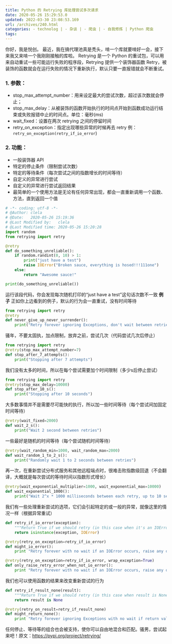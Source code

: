 ```yaml
---
title: Python 的 Retrying 库处理尝试多次请求
date: 2020-05-26 15:29:53.0
updated: 2022-03-30 23:08:53.169
url: /archives/240.html
categories: - technolog | - 杂谈 | - 爬虫 | - 自我修炼 | Python 爬虫
tags: 
---
```




你好，我是悦创。 最近，我在搞代理池真是秃头，啃一个库就要啃好一会，接下来我又来啃一个我刚刚接触的库啦。 Retrying 是一个 Python 的重试包，可以用来自动重试一些可能运行失败的程序段，Retrying 提供一个装饰器函数 Retry，被装饰的函数就会在运行失败的情况下重新执行，默认只要一直报错就会不断重试。

### 1\. 参数：

*   stop\_max\_attempt\_number：用来设定最大的尝试次数，超过该次数就会停止；
*   stop\_max\_delay：从被装饰的函数开始执行的时间点开始到函数成功运行结束或失败报错中止的时间点。单位：毫秒(ms)
*   wait\_fixed：设置在两次 retrying 之间的停留时间
*   retry\_on\_exception：指定出现哪些异常的时候再去 retry 例：`retry_on_exception(retry_if_io_error`)

### 2\. 功能：

*   一般装饰器 API
*   特定的停止条件（限制尝试次数）
*   特定的等待条件（每次尝试之间的指数增长的时间等待）
*   自定义的异常进行尝试
*   自定义的异常进行尝试返回结果
*   最简单的一个使用方法是无论有任何异常出现，都会一直重新调用一个函数、方法，直到返回一个值

```python
# -*- coding: utf-8 -*-
# @Author: clela
# @Date:   2020-05-26 15:19:36
# @Last Modified by:   clela
# @Last Modified time: 2020-05-26 15:20:28
import random
from retrying import retry

@retry
def do_something_unreliable():
    if random.randint(0, 10) > 1:
        print("just have a test")
        raise IOError("Broken sauce, everything is hosed!!!111one")
    else:
        return "Awesome sauce!"

print(do_something_unreliable())
```

运行该段代码，你会发现每次随机打印的“just have a test”这句话次数不一致 **例子** 正如你上边看到的例子，默认的行为会一直重试，没有时间等待

```python
from retrying import retry
@retry
def never_give_up_never_surrender():
    print("Retry forever ignoring Exceptions, don't wait between retries")
```

骚年，不要太固执，加点限制，放弃之前，尝试几次（代码尝试几次后停止）

```python
from retrying import retry
@retry(stop_max_attempt_number=7)
def stop_after_7_attempts():
    print("Stopping after 7 attempts")
```

我们没有太多的时间，所以在每个尝试需要加个时间限制（多少s后停止尝试）

```python
from retrying import retry
@retry(stop_max_delay=10000)
def stop_after_10_s():
    print("Stopping after 10 seconds")
```

大多数事情并不是需要尽可能快的执行，所以加一些时间等待（每个尝试间加固定时间等待）

```python
@retry(wait_fixed=2000)
def wait_2_s():
    print("Wait 2 second between retries")
```

一些最好是随机的时间等待（每个尝试随机时间等待）

```python
@retry(wait_random_min=1000, wait_random_max=2000)
def wait_random_1_to_2_s():
    print("Randomly wait 1 to 2 seconds between retries")
```

再一次，在重新尝试分布式服务和其他远程端点时，很难击败指数级回退（不会翻译，大概就是每次尝试的等待时间以指数形式增长）

```python
@retry(wait_exponential_multiplier=1000, wait_exponential_max=10000)
def wait_exponential_1000():
    print("Wait 2^x * 1000 milliseconds between each retry, up to 10 seconds, then 10 seconds afterwards")
```

我们有一些处理重新尝试的选项，它们会引起特定的或一般的异常，就像这里的情况一样（根据异常重试）

```python
def retry_if_io_error(exception):
    """Return True if we should retry (in this case when it's an IOError), False otherwise"""
    return isinstance(exception, IOError)

@retry(retry_on_exception=retry_if_io_error)
def might_io_error():
    print "Retry forever with no wait if an IOError occurs, raise any other errors"

@retry(retry_on_exception=retry_if_io_error, wrap_exception=True)
def only_raise_retry_error_when_not_io_error():
    print "Retry forever with no wait if an IOError occurs, raise any other errors 
```

我们也可以使用函数的结果来改变重新尝试的行为

```python
def retry_if_result_none(result):
    """Return True if we should retry (in this case when result is None), False otherwise"""
    return result is None

@retry(retry_on_result=retry_if_result_none)
def might_return_none():
    print "Retry forever ignoring Exceptions with no wait if return value is None"
```

任何停止、等待等的组合也会被支持，使你可以自由地混合和匹配。骚男，尝试起来吧！原文：https://pypi.org/project/retrying/